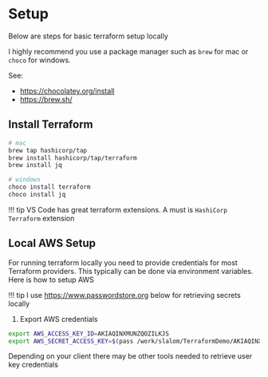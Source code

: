 # Setup

Below are steps for basic terraform setup locally

I highly recommend you use a package manager such as `brew` for mac or `choco` for windows.

See:

- <https://chocolatey.org/install>
- <https://brew.sh/>

## Install Terraform

```bash
# mac
brew tap hashicorp/tap
brew install hashicorp/tap/terraform
brew install jq
```

``` bash
# windows
choco install terraform
choco install jq
```

!!! tip
    VS Code has great terraform extensions. A must is `HashiCorp Terraform` extension

## Local AWS Setup

For running terraform locally you need to provide credentials for most Terraform providers. This typically can be done via environment variables. Here is how to setup AWS

!!! tip
    I use <https://www.passwordstore.org> below for retrieving secrets locally

1. Export AWS credentials

```bash
export AWS_ACCESS_KEY_ID=AKIAQINXMUNZQOZILKJS
export AWS_SECRET_ACCESS_KEY=$(pass /work/slalom/TerraformDemo/AKIAQINXMUNZQOZILKJS)
```

Depending on your client there may be other tools needed to retrieve user key credentials
